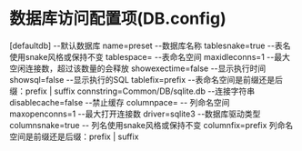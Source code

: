 # 数据库访问配置项(DB.config)
[defaultdb] --默认数据库
name=preset --数据库名称
tablesnake=true  --表名使用snake风格或保持不变
tablespace= --表命名空间
maxidleconns=1 --最大空闲连接数，超过该数量的会释放
showexectime=false --显示执行时间
showsql=false --显示执行的SQL
tablefix=prefix --表命名空间是前缀还是后缀：prefix | suffix
connstring=Common/DB/sqlite.db --连接字符串
disablecache=false --禁止缓存
columnpace=  -- 列命名空间
maxopenconns=1 --最大打开连接数
driver=sqlite3 --数据库驱动类型
columnsnake=true -- 列名使用snake风格或保持不变
columnfix=prefix 列命名空间是前缀还是后缀：prefix | suffix

